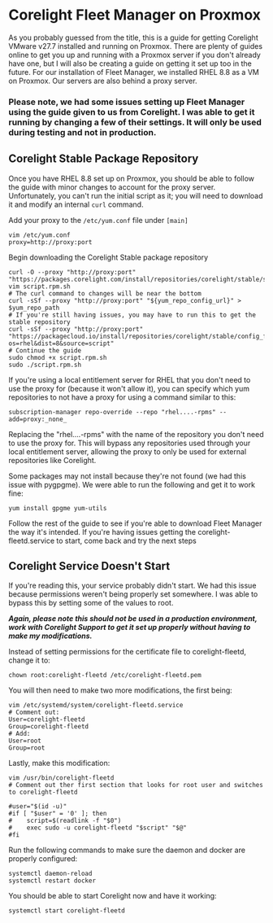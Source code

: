 # Corelight Fleet Manager on Proxmox
As you probably guessed from the title, this is a guide for getting Corelight VMware v27.7 installed and running on Proxmox. There are plenty of guides online to get you up and running with a Proxmox server if you don't already have one, but I will also be creating a guide on getting it set up too in the future. For our installation of Fleet Manager, we installed RHEL 8.8 as a VM on Proxmox. Our servers are also behind a proxy server.

### Please note, we had some issues setting up Fleet Manager using the guide given to us from Corelight. I was able to get it running by changing a few of their settings. It will only be used during testing and not in production.


## Corelight Stable Package Repository
Once you have RHEL 8.8 set up on Proxmox, you should be able to follow the guide with minor changes to account for the proxy server. Unfortunately, you can't run the initial script as it; you will need to download it and modify an internal `curl` command.

Add your proxy to the `/etc/yum.conf` file under `[main]`
```
vim /etc/yum.conf
proxy=http://proxy:port
```
Begin downloading the Corelight Stable package repository
```
curl -O --proxy "http://proxy:port" "https://packages.corelight.com/install/repositories/corelight/stable/script.rpm.sh"
vim script.rpm.sh
# The curl command to changes will be near the bottom
curl -sSf --proxy "http://proxy:port" "${yum_repo_config_url}" > $yum_repo_path
# If you're still having issues, you may have to run this to get the stable repository
curl -sSf --proxy "http://proxy:port" "https://packagecloud.io/install/repositories/corelight/stable/config_file.repo?os=rhel&dist=8&source=script"
# Continue the guide
sudo chmod +x script.rpm.sh
sudo ./script.rpm.sh
```
If you're using a local entitlement server for RHEL that you don't need to use the proxy for (because it won't allow it), you can specify which yum repositories to not have a proxy for using a command similar to this:
```
subscription-manager repo-override --repo "rhel....-rpms" --add=proxy:_none_
```
Replacing the "rhel....-rpms" with the name of the repository you don't need to use the proxy for. This will bypass any repositories used through your local entitlement server, allowing the proxy to only be used for external repositories like Corelight.


Some packages may not install because they're not found (we had this issue with pygpgme). We were able to run the following and get it to work fine:
```
yum install gpgme yum-utils
```
Follow the rest of the guide to see if you're able to download Fleet Manager the way it's intended. If you're having issues getting the corelight-fleetd.service to start, come back and try the next steps

## Corelight Service Doesn't Start
If you're reading this, your service probably didn't start. We had this issue because permissions weren't being properly set somewhere. I was able to bypass this by setting some of the values to root. 

***Again, please note this should not be used in a production environment, work with Corelight Support to get it set up properly without having to make my modifications.***

Instead of setting permissions for the certificate file to corelight-fleetd, change it to:
```
chown root:corelight-fleetd /etc/corelight-fleetd.pem
```
You will then need to make two more modifications, the first being:
```
vim /etc/systemd/system/corelight-fleetd.service
# Comment out:
User=corelight-fleetd
Group=corelight-fleetd
# Add:
User=root
Group=root
```
Lastly, make this modification:
```
vim /usr/bin/corelight-fleetd
# Comment out ther first section that looks for root user and switches to corelight-fleetd

#user="$(id -u)"
#if [ "$user" = '0' ]; then
#    script=$(readlink -f "$0")
#    exec sudo -u corelight-fleetd "$script" "$@"
#fi
```
Run the following commands to make sure the daemon and docker are properly configured:
```
systemctl daemon-reload
systemctl restart docker
```
You should be able to start Corelight now and have it working:
```
systemctl start corelight-fleetd
```
